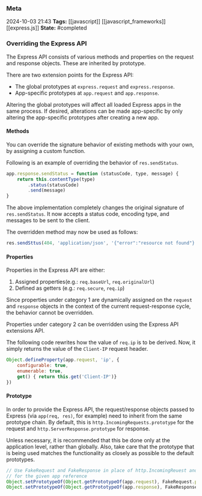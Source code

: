 ### Meta
2024-10-03 21:43
**Tags:** [[javascript]] [[javascript_frameworks]] [[express.js]]
**State:** #completed 

### Overriding the Express API
The Express API consists of various methods and properties on the request and response objects. These are inherited by prototype.

There are two extension points for the Express API:
- The global prototypes at `express.request` and `express.response`.
- App-specific prototypes at `app.request` and `app.response`.

Altering the global prototypes will affect all loaded Express apps in the same process. If desired, alterations can be made app-specific by only altering the app-specific prototypes after creating a new app.

#### Methods
You can override the signature behavior of existing methods with your own, by assigning a custom function.

Following is an example of overriding the behavior of `res.sendStatus`.

```JavaScript title:app.js
app.response.sendStatus = function (statusCode, type, message) {
	return this.contentType(type)
		.status(statusCode)
		.send(message)
}
```

The above implementation completely changes the original signature of `res.sendStatus`. It now accepts a status code, encoding type, and messages to be sent to the client.

The overridden method may now be used as follows:

```JavaScript title:app.js
res.sendSttus(404, 'application/json', '{"error":"resource not found"}'
```

#### Properties
Properties in the Express API are either:
1. Assigned properties(e.g.: `req.baseUrl`, `req.originalUrl`)
2. Defined as getters (e.g.: `req.secure`, `req.ip`)

Since properties under category 1 are dynamically assigned on the `request` and `response` objects in the context of the current request-response cycle, the behavior cannot be overridden.

Properties under category 2 can be overridden using the Express API extensions API.

The following code rewrites how the value of `req.ip` is to be derived. Now, it simply returns the value of the `Client-IP` request header.

```JavaScript title:app.js
Object.defineProperty(app.request, 'ip', {
	configurable: true,
	enumerable: true,
	get() { return this.get('Client-IP')}
})
```

#### Prototype
In order to provide the Express API, the request/response objects passed to Express (via `app(req, res)`, for example) need to inherit from the same prototype chain. By default, this is `http.IncomingRequests.prototype` for the request and `http.ServerResponse.prototype` for response.

Unless necessary, it is recommended that this be done only at the application level, rather than globally. Also, take care that the prototype that is being used matches the functionality as closely as possible to the default prototypes.

```JavaScript title:app.js
// Use FakeRequest and FakeResponse in place of http.IncomingReuest and http.ServerResponse
// for the given app reference
Object.setPrototypeOf(Object.getPrototypeOf(app.request), FakeRequest.prototype)
Object.setPrototypeOf(Object.getPrototypeOf(app.response), FakeResponse.prototype)
```